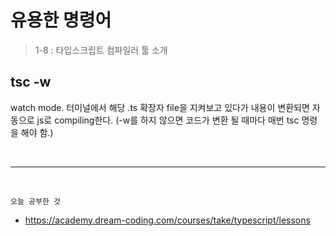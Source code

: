 # 유용한 명령어

> 1-8 : 타입스크립트 컴파일러 툴 소개

## tsc -w

watch mode. 터미널에서 해당 .ts 확장자 file을 지켜보고 있다가 내용이 변환되면 자동으로 js로 compiling한다. (-w를 하지 않으면 코드가 변환 될 때마다 매번 tsc 명령을 해야 함.)

<br/>
<hr/>
<br/>

`오늘 공부한 것`

- https://academy.dream-coding.com/courses/take/typescript/lessons
